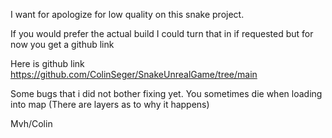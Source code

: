 I want for apologize for low quality on this snake project.

If you would prefer the actual build I could turn that in if requested but for now you get a github link

Here is github link https://github.com/ColinSeger/SnakeUnrealGame/tree/main

Some bugs that i did not bother fixing yet.
You sometimes die when loading into map (There are layers as to why it happens)

Mvh/Colin